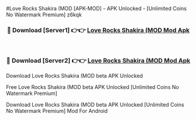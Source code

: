 #Love Rocks Shakira (MOD [APK-MOD] - APK Unlocked - [Unlimited Coins No Watermark Premium] z6kqk



<div align="center">

<h3>🔴 Download [Server1] 👉👉 <a href="https://momento.my/?title=Love_Rocks_Shakira_(MOD">Love Rocks Shakira (MOD Mod Apk</a></h3><br>

<h3>🔴 Download [Server2] 👉👉 <a href="https://momento.my/?title=Love_Rocks_Shakira_(MOD">Love Rocks Shakira (MOD Mod Apk</a></h3>
</div>



Download Love Rocks Shakira (MOD beta APK Unlocked

Free Love Rocks Shakira (MOD beta APK Unlocked [Unlimited Coins No Watermark Premium]

Download Love Rocks Shakira (MOD beta APK Unlocked [Unlimited Coins No Watermark Premium] Mod For Android
